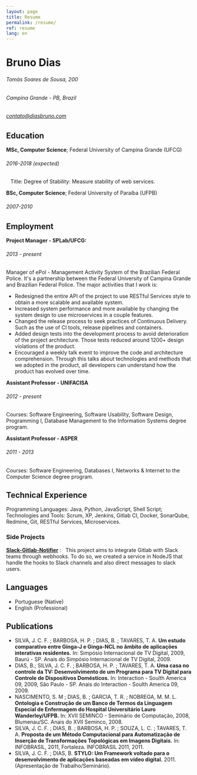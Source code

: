 ```yaml
---
layout: page
title: Resume
permalink: /resume/
ref: resume
lang: en
---
```


Bruno Dias
============
 
###### Tomás Soares de Sousa, 200

###### Campina Grande - PB, Brazil

###### contato@diasbruno.com

Education
---------

**MSc, Computer Science**; Federal University of Campina Grande (UFCG)
###### 2016-2018 (expected)

    Title: Degree of Stability: Measure stability of web services.

**BSc, Computer Science**; Federal University of Paraíba (UFPB)
###### 2007-2010

Employment
----------

**Project Manager - SPLab/UFCG:**

###### 2013 - present

Manager of ePol - Management Activity System of the Brazilian Federal Police. It's a partnership between the Federal University of Campina Grande and Brazilian Federal Police. The major activities that I work is: 

* Redesigned the entire API of the project to use RESTful Services style to obtain a more scalable and available system.
* Increased system performance and more available by changing the system design to use microservices in a couple features. 
* Changed the release process to seek practices of Continuous Delivery. Such as the use of CI tools, release pipelines and containers. 
* Added design tests into the development process to avoid deterioration of the project architecture. Those tests reduced around 1200+ design violations of the product.
* Encouraged a weekly talk event to improve the code and architecture comprehension. Through this talks about technologies and methods that we adopted in the product, all developers can understand how the product has evolved over time. 


**Assistant Professor - UNIFACISA**

###### 2012 - present

Courses: Software Engineering, Software Usability, Software Design, Programming I, Database Management to the Information Systems degree program.

**Assistant Professor - ASPER**

###### 2011 - 2013

Courses: Software Engineering, Databases I, Networks & Internet to the Computer Science degree program.

Technical Experience
--------------------

Programming Languages: Java, Python, JavaScript, Shell Script; 
Technologies and Tools: Scrum, XP, Jenkins, Gitlab CI, Docker, SonarQube, Redmine, Git, RESTful Services, Microservices. 

### Side Projects 

**[Slack-Gitlab-Notifier](https://github.com/brunojdo/slack-gitlab-notifier)**
:   This project aims to integrate Gitlab with Slack teams through webhooks. To do so, we created a service in NodeJS that handle the hooks to Slack channels and also direct messages to slack users.

Languages
--------------------

* Portuguese (Native)
* English (Professional)
     
Publications
--------------------

* SILVA, J. C. F. ; BARBOSA, H. P. ; DIAS, B. ; TAVARES, T. A. **Um estudo comparativo entre Ginga-J e Ginga-NCL no âmbito de aplicações interativas residentes.** In: Simpósio Internacional de TV Digital, 2009, Baurú - SP. Anais do Simpósio Internacional de TV Digital, 2009.
* DIAS, B.; SILVA, J. C. F. ; BARBOSA, H. P. ; TAVARES, T. A. **Uma casa no controle da TV: Desenvolvimento de um Programa para TV Digital para Controle de Dispositivos Domésticos.** In: Interaction - Soulth America 09, 2009, São Paulo - SP. Anais do Interaction - Soulth America 09, 2009.
* NASCIMENTO, S. M ; DIAS, B. ; GARCIA, T. R. ; NOBREGA, M. M. L. **Ontologia e Construção de um Banco de Termos da Linguagem Especial de Enfermagem do Hospital Universitário Lauro Wanderley/UFPB.** In: XVII SEMINCO - Seminário de Computação, 2008, Blumenau/SC. Anais do XVII Seminco, 2008.
* SILVA, J. C. F. ; DIAS, B. ; BARBOSA, H. P. ; SOUZA, L. C. ; TAVARES, T. A. **Proposta de um Método Computacional para Automatização de Inserção de Transformações Topológicas em Imagens Digitais.** In: INFOBRASIL, 2011, Fortaleza. INFOBRASIL 2011, 2011.
* SILVA, J. C. F. ; DIAS, B. **STYLO: Um Framework voltado para o desenvolvimento de aplicações baseadas em vídeo digital.** 2011. (Apresentação de Trabalho/Seminário).

